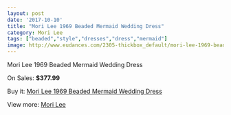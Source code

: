 ```yaml
---
layout: post
date: '2017-10-10'
title: "Mori Lee 1969 Beaded Mermaid Wedding Dress"
category: Mori Lee
tags: ["beaded","style","dresses","dress","mermaid"]
image: http://www.eudances.com/2305-thickbox_default/mori-lee-1969-beaded-mermaid-wedding-dress.jpg
---
```

Mori Lee 1969 Beaded Mermaid Wedding Dress

On Sales: **$377.99**
<a href="https://www.eudances.com/en/mori-lee/767-mori-lee-1969-beaded-mermaid-wedding-dress.html"><amp-img layout="responsive" width="600" height="600" src="//www.eudances.com/2305-thickbox_default/mori-lee-1969-beaded-mermaid-wedding-dress.jpg" alt="Mori Lee 1969 Beaded Mermaid Wedding Dress 0" /></a>
<a href="https://www.eudances.com/en/mori-lee/767-mori-lee-1969-beaded-mermaid-wedding-dress.html"><amp-img layout="responsive" width="600" height="600" src="//www.eudances.com/2308-thickbox_default/mori-lee-1969-beaded-mermaid-wedding-dress.jpg" alt="Mori Lee 1969 Beaded Mermaid Wedding Dress 1" /></a>
<a href="https://www.eudances.com/en/mori-lee/767-mori-lee-1969-beaded-mermaid-wedding-dress.html"><amp-img layout="responsive" width="600" height="600" src="//www.eudances.com/2307-thickbox_default/mori-lee-1969-beaded-mermaid-wedding-dress.jpg" alt="Mori Lee 1969 Beaded Mermaid Wedding Dress 2" /></a>
<a href="https://www.eudances.com/en/mori-lee/767-mori-lee-1969-beaded-mermaid-wedding-dress.html"><amp-img layout="responsive" width="600" height="600" src="//www.eudances.com/2306-thickbox_default/mori-lee-1969-beaded-mermaid-wedding-dress.jpg" alt="Mori Lee 1969 Beaded Mermaid Wedding Dress 3" /></a>

Buy it: [Mori Lee 1969 Beaded Mermaid Wedding Dress](https://www.eudances.com/en/mori-lee/767-mori-lee-1969-beaded-mermaid-wedding-dress.html "Mori Lee 1969 Beaded Mermaid Wedding Dress")

View more: [Mori Lee](https://www.eudances.com/en/9-mori-lee "Mori Lee")